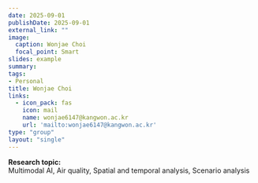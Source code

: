 ```yaml
---
date: 2025-09-01
publishDate: 2025-09-01
external_link: ""
image:
  caption: Wonjae Choi
  focal_point: Smart
slides: example
summary:
tags:
- Personal
title: Wonjae Choi
links:
  - icon_pack: fas
    icon: mail
    name: wonjae6147@kangwon.ac.kr
    url: 'mailto:wonjae6147@kangwon.ac.kr'
type: "group"
layout: "single"
---
```


**Research topic:**  
Multimodal AI, Air quality, Spatial and temporal analysis, Scenario analysis
